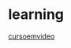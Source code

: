 # learning 
<a href='https://gabrielryanft.github.io/learning/cursoemvideo/' target='_blank' rel='next'>cursoemvideo</a><br/>
